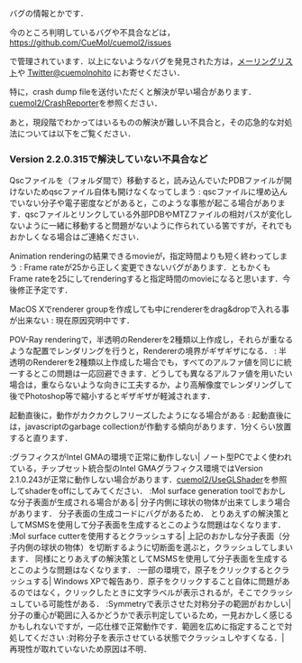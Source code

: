 バグの情報とかです．

今のところ判明しているバグや不具合などは，<br />
https://github.com/CueMol/cuemol2/issues

で管理されています．以上にないようなバグを発見された方は，[メーリングリスト](./MailingList)や [Twitter@cuemolnohito](http://twitter.com/cuemolnohito) にお寄せください．

特に，crash dump fileを送付いただくと解決が早い場合があります．[cuemol2/CrashReporter](./cuemol2/CrashReporter)を参照ください．

あと，現段階でわかってはいるものの解決が難しい不具合と，その応急的な対処法については以下をご覧ください．

### Version 2.2.0.315で解決していない不具合など
Qscファイルを（フォルダ間で）移動すると，読み込んでいたPDBファイルが開けないためqscファイル自体も開けなくなってしまう
:   qscファイルに埋め込んでいない分子や電子密度などがあると，このような事態が起こる場合があります．qscファイルとリンクしている外部PDBやMTZファイルの相対パスが変化しないように一緒に移動すると問題がないように作られている筈ですが，それでもおかしくなる場合はご連絡ください．

Animation renderingの結果できるmovieが，指定時間よりも短く終わってしまう
:   Frame rateが25から正しく変更できないバグがあります．ともかくもFrame rateを25にしてrenderingすると指定時間のmovieになると思います．今後修正予定です．

MacOS Xでrenderer groupを作成しても中にrendererをdrag&dropで入れる事が出来ない
:   現在原因究明中です．

POV-Ray renderingで，半透明のRendererを2種類以上作成し，それらが重なるような配置でレンダリングを行うと，Rendererの境界がギザギザになる．
:   半透明のRendererを2種類以上作成した場合でも，すべてのアルファ値を同じに統一するとこの問題は一応回避できます．どうしても異なるアルファ値を用いたい場合は，重ならないような向きに工夫するか，より高解像度でレンダリングして後でPhotoshop等で縮小するとギザギザが軽減されます．

起動直後に，動作がカクカクしフリーズしたようになる場合がある
:   起動直後には，javascriptのgarbage collectionが作動する傾向があります．1分くらい放置すると直ります．

:グラフィクスがIntel GMAの環境で正常に動作しない|
ノート型PCでよく使われている，チップセット統合型のIntel GMAグラフィクス環境ではVersion 2.1.0.243が正常に動作しない場合があります．[cuemol2/UseGLShader](./cuemol2/UseGLShader)を参照してshaderをoffにしてみてください．
:Mol surface generation toolでおかしな分子表面が生成される場合がある|
分子内側に球状の物体が出来てしまう場合があります．
分子表面の生成コードにバグがあるため．
とりあえずの解決策としてMSMSを使用して分子表面を生成するとこのような問題はなくなります．
:Mol surface cutterを使用するとクラッシュする|
上記のおかしな分子表面（分子内側の球状の物体）を切断するように切断面を選ぶと，クラッシュしてしまいます．
同様にとりあえずの解決策としてMSMSを使用して分子表面を生成するとこのような問題はなくなります．
:一部の環境で，原子をクリックするとクラッシュする|
Windows XPで報告あり．原子をクリックすること自体に問題があるのではなく，クリックしたときに文字ラベルが表示されるが，そこでクラッシュしている可能性がある．
:Symmetryで表示させた対称分子の範囲がおかしい|
分子の重心が範囲に入るかどうかで表示判定しているため，一見おかしく感じるかもしれないですが，一応仕様で正常動作です．範囲を広めに指定することで対処してください
:対称分子を表示させている状態でクラッシュしやすくなる．|
再現性が取れていないため原因は不明．















